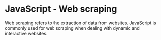 # JavaScript - Web scraping

Web scraping refers to the extraction of data from websites. JavaScript is commonly used for web scraping when dealing with dynamic and interactive websites.
